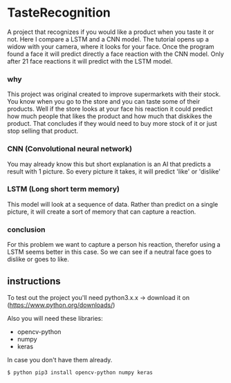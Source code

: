 # TasteRecognition
A project that recognizes if you would like a product when you taste it or not. Here I compare a LSTM and a CNN model. The tutorial opens up a widow with your camera, where it looks for your face. Once the program found a face it will predict directly a face reaction with the CNN model. Only after 21 face reactions it will predict with the LSTM model.

### why
This project was original created to improve supermarkets with their stock. You know when you go to the store and you can taste some of their products. Well if the store looks at your face his reaction it could predict how much people that likes the product and how much that diskikes the product. That concludes if they would need to buy more stock of it or just stop selling that product.


### CNN (Convolutional neural network)
You may already know this but short explanation is an AI that predicts a result with 1 picture. So every picture it takes, it will predict 'like' or 'dislike'


### LSTM (Long short term memory)
This model will look at a sequence of data. Rather than predict on a single picture, it will create a sort of memory that can capture a reaction.


### conclusion
For this problem we want to capture a person his reaction, therefor using a LSTM seems better in this case. So we can see if a neutral face goes to dislike or goes to like.


## instructions
To test out the project you'll need python3.x.x -> download it on (https://www.python.org/downloads/)

Also you will need these libraries:
* opencv-python
* numpy
* keras

In case you don't have them already.
```
$ python pip3 install opencv-python numpy keras
```
